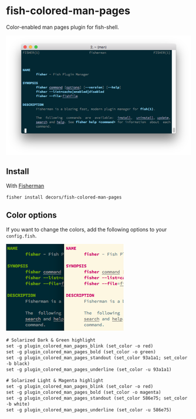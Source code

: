 # fish-colored-man-pages

Color-enabled man pages plugin for fish-shell.

![ss1](https://raw.githubusercontent.com/decors/various/master/images/colored-man-pages-screenshot.png)

## Install

With [Fisherman](https://github.com/fisherman/fisherman)

```fish
fisher install decors/fish-colored-man-pages
```

## Color options

If you want to change the colors, add the following options to your `config.fish`.

![ss2](https://raw.githubusercontent.com/decors/various/master/images/colored-man-pages-screenshot2.png)

```fish
# Solarized Dark & Green highlight
set -g plugin_colored_man_pages_blink (set_color -o red)
set -g plugin_colored_man_pages_bold (set_color -o green)
set -g plugin_colored_man_pages_standout (set_color 93a1a1; set_color -b black)
set -g plugin_colored_man_pages_underline (set_color -u 93a1a1)
```

```fish
# Solarized Light & Magenta highlight
set -g plugin_colored_man_pages_blink (set_color -o red)
set -g plugin_colored_man_pages_bold (set_color -o magenta)
set -g plugin_colored_man_pages_standout (set_color 586e75; set_color -b white)
set -g plugin_colored_man_pages_underline (set_color -u 586e75)
```